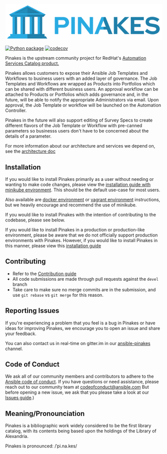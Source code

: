 <img src="./docs/logo-masthead.svg"/>

[![Python package](https://github.com/ansible/pinakes/actions/workflows/python-package.yml/badge.svg)](https://github.com/ansible/pinakes/actions/workflows/python-package.yml)
[![codecov](https://codecov.io/gh/ansible/pinakes/branch/devel/graph/badge.svg?token=GmTfoOt6WW)](https://codecov.io/gh/ansible/pinakes)

Pinakes is the upstream community project for RedHat's [Automation Services Catalog product.](https://www.ansible.com/products/automation-services-catalog?hsLang=en-us)

Pinakes allows customers to expose their Ansible Job Templates and Workflows to business users with an added layer of governance. The Job Templates and Workflows are wrapped as Products into Portfolios which can be shared with different business users. An approval workflow can be attached to Products or Portfolios which adds governance and, in the future, will be able to notify the appropriate Administrators via email. Upon approval, the Job Template or workflow will be launched on the Automation Controller.

Pinakes in the future will also support editing of Survey Specs to create different flavors of the Job Template or Workflow with pre-canned parameters so businesss users don't have to be concerned about the details of a parameter.

For more information about our architecture and services we depend on, see the [architecture doc](./docs/ARCHITECTURE.md)

Installation
------------

If you would like to install Pinakes primarily as a user without needing or wanting to make code changes, please view the [installation guide with minikube environment](./docs/MINIKUBE.md). This should be the default use-case for most users.

Also available are [docker environment](./docs/DOCKER_COMPOSE.md) or [vagrant environment](./docs/VAGRANT.md) instructions, but we heavily encourage and recommend the use of minikube.

If you would like to install Pinakes with the intention of contributing to the codebase, please see below.

If you would like to install Pinakes in a production or production-like environment, please be aware that we do not officially support production environments with Pinakes. However, if you would like to install Pinakes in this manner, please view this [installation guide](./INSTALL.md)

Contributing
------------

- Refer to the [Contribution guide](./docs/CONTRIBUTING.md)
- All code submissions are made through pull requests against the `devel` branch
- Take care to make sure no merge commits are in the submission, and use `git rebase` vs `git merge` for this reason.


Reporting Issues
----------------

If you're experiencing a problem that you feel is a bug in Pinakes or have ideas for improving Pinakes, we encourage you to open an issue and share your feedback.

You can also contact us in real-time on gitter.im in our [ansible-pinakes](https://gitter.im/ansible-pinakes/community) channel.


Code of Conduct
---------------

We ask all of our community members and contributors to adhere to the [Ansible code of conduct](http://docs.ansible.com/ansible/latest/community/code_of_conduct.html). If you have questions or need assistance, please reach out to our community team at [codeofconduct@ansible.com](mailto:codeofconduct@ansible.com) But before opening a new issue, we ask that you please take a look at our [Issues guide](./ISSUES.md).)


Meaning/Pronounciation
----------------------

Pinakes is a bibliographic work widely considered to be the first library catalog, with its contents being based upon the holdings of the Library of Alexandria.

Pinakes is pronounced: /ˈpi.na.kes/
